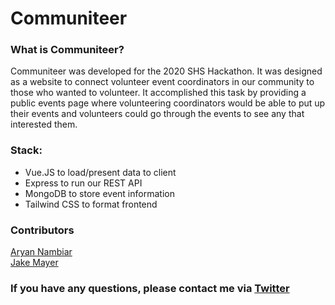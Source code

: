 # Communiteer

### What is Communiteer?
Communiteer was developed for the 2020 SHS Hackathon. It was designed as a website to connect volunteer event coordinators in our community to those who wanted to volunteer. It accomplished this task by providing a public events page where volunteering coordinators would be able to put up their events and volunteers could go through the events to see any that interested them.


### Stack:
- Vue.JS to load/present data to client
- Express to run our REST API
- MongoDB to store event information
- Tailwind CSS to format frontend

### Contributors
[Aryan Nambiar](https://github.com/ifisq) <br>
[Jake Mayer](https://github.com/jmayerbsd)

### If you have any questions, please contact me via [Twitter](https://twitter.com/ifisq)

